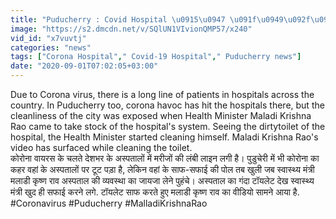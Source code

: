 ```yaml
---
title: "Puducherry : Covid Hospital \u0915\u0947 \u091f\u0949\u092f\u0932\u0947\u091f \u092e\u0947\u0902 \u0917\u0902\u0926\u0917\u0940 \u0926\u0947\u0916 \u0938\u092b\u093e\u0908 \u0915\u0930\u0928\u0947 \u0932\u0917\u0947 Health Minister \u0935\u0928\u0907\u0902\u0921\u093f\u092f\u093e \u0939\u093f\u0902\u0926\u0940"
image: "https://s2.dmcdn.net/v/SQlUN1VIvionQMP57/x240"
vid_id: "x7vuvtj"
categories: "news"
tags: ["Corona Hospital"," Covid-19 Hospital"," Puducherry news"]
date: "2020-09-01T07:02:05+03:00"
---
```

Due to Corona virus, there is a long line of patients in hospitals across the country. In Puducherry too, corona havoc has hit the hospitals there, but the cleanliness of the city was exposed when Health Minister Maladi Krishna Rao came to take stock of the hospital's system. Seeing the dirtytoilet of the hospital, the Health Minister started cleaning himself. Maladi Krishna Rao's video has surfaced while cleaning the toilet.    <br>कोरोना वायरस के चलते देशभर के अस्पतालों में मरीजों की लंबी लाइन लगी है।  पुडुचेरी में भी कोरोना का कहर वहां के अस्पतालों पर टूट पड़ा है, लेकिन वहां के साफ-सफाई की पोल तब खुली जब स्वास्थ्य मंत्री मलाडी कृष्ण राव अस्पताल की व्यवस्था का जायजा लेने पुहंचे। अस्पताल का गंदा टॉयलेट देख स्वास्थ्य मंत्री खुद ही सफाई करने लगे. टॉयलेट साफ करते हुए मलाडी कृष्ण राव का वीडियो सामने आया है.    <br>#Coronavirus #Puducherry #MalladiKrishnaRao
